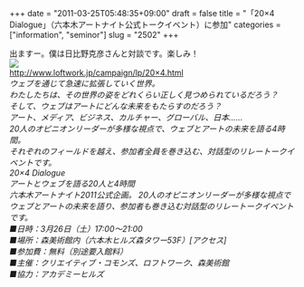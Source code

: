 +++
date = "2011-03-25T05:48:35+09:00"
draft = false
title = "「20×4 Dialogue」（六本木アートナイト公式トークイベント）に参加"
categories = ["information", "seminor"]
slug = "2502"
+++

<p>出ますー。僕は日比野克彦さんと対談です。楽しみ！<br />
<img src="http://hiinc.jp/wp-content/uploads/2011/03/kmqsmn000000kt2i-300x94.jpg"><br />
<a href="http://www.loftwork.jp/campaign/lp/20×4.html" target="_blank">http://www.loftwork.jp/campaign/lp/20×4.html</a><br />
<em>ウェブを通じて急速に拡張していく世界。<br />
わたしたちは、その世界の姿をどれくらい正しく見つめられているだろう？<br />
そして、ウェブはアートにどんな未来をもたらすのだろう？<br />
アート、メディア、ビジネス、カルチャー、グローバル、日本……<br />
20人のオピニオンリーダーが多様な視点で、ウェブとアートの未来を語る4時間。<br />
それぞれのフィールドを越え、参加者全員を巻き込む、対話型のリレートークイベントです。<br />
20×4 Dialogue<br />
アートとウェブを語る20人と4時間<br />
六本木アートナイト2011公式企画。 20人のオピニオンリーダーが多様な視点でウェブとアートの未来を語り、参加者も巻き込む対話型のリレートークイベントです。<br />
■日時：3月26日（土）17:00～21:00<br />
■場所：森美術館内（六本木ヒルズ森タワー53F）[アクセス]<br />
■参加費：無料（別途要入館料）<br />
■主催：クリエイティブ・コモンズ、ロフトワーク、森美術館<br />
■協力：アカデミーヒルズ</em></p>
